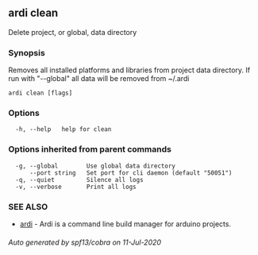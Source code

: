 ## ardi clean

Delete project, or global, data directory

### Synopsis


Removes all installed platforms and libraries from project data directory. If run with "--global" all data will be removed from ~/.ardi

```
ardi clean [flags]
```

### Options

```
  -h, --help   help for clean
```

### Options inherited from parent commands

```
  -g, --global        Use global data directory
      --port string   Set port for cli daemon (default "50051")
  -q, --quiet         Silence all logs
  -v, --verbose       Print all logs
```

### SEE ALSO

* [ardi](ardi.md)	 - Ardi is a command line build manager for arduino projects.

###### Auto generated by spf13/cobra on 11-Jul-2020
